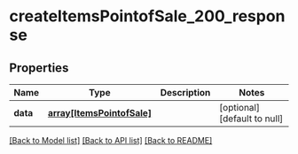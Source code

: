 # createItemsPointofSale_200_response

## Properties
Name | Type | Description | Notes
------------ | ------------- | ------------- | -------------
**data** | [**array[ItemsPointofSale]**](ItemsPointofSale.md) |  | [optional] [default to null]

[[Back to Model list]](../README.md#documentation-for-models) [[Back to API list]](../README.md#documentation-for-api-endpoints) [[Back to README]](../README.md)



